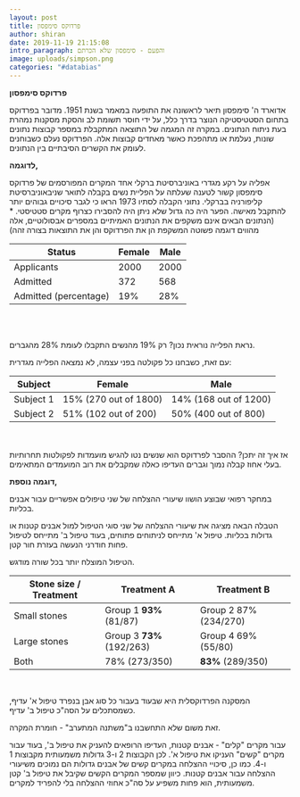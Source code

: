 ```yaml
---
layout: post
title: פרדוקס סימפסון
author: shiran
date: 2019-11-19 21:15:08
intro_paragraph: והפעם - סימפסון שלא הכרתם
image: uploads/simpson.png
categories: "#databias"
---
```

**פרדוקס סימפסון** 

אדוארד ה' סימפסון תיאר לראשונה את התופעה במאמר בשנת 1951.
מדובר בפרדוקס בתחום הסטטיסטיקה הנוצר בדרך כלל, על ידי חוסר תשומת לב והסקת מסקנות נמהרת בעת ניתוח הנתונים. במקרה זה המגמה של התוצאה המתקבלת במספר קבוצות נתונים שונות, נעלמת או מתהפכת כאשר מאחדים קבוצות אלה. הפרדוקס נעלם כשבוחנים לעומק את הקשרים הסיבתיים בין הנתונים.

**לדוגמה,**

אפליה על רקע מגדרי באוניברסיטת ברקלי
אחד המקרים המפורסמים של פרדוקס סימפסון קשור לטענה שעלתה על הפליית נשים בקבלה לתואר שניבאוניברסיטת קליפורניה בברקלי. נתוני הקבלה לסתיו 1973 הראו כי לגבר סיכויים גבוהים יותר להתקבל מאישה. הפער היה כה גדול שלא ניתן היה להסבירו כצרוף מקרים סטטיסטי. 
*(הנתונים הבאים אינם משקפים את הנתונים האמיתיים במספרים אבסולוטיים, אלה מהווים דוגמה פשוטה המשקפת הן את הפרדוקס והן את התוצאות בצורה זהה)


| Status| Female | Male |
|-------|-------|------|
| Applicants | 2000   | 2000 |
| Admitted | 372 | 568  |
| Admitted (percentage) | 19%  | 28% |

<br>
<br>


נראת הפלייה נוראית נכון? רק 19% מהנשים התקבלו לעומת 28% מהגברים.

עם זאת, כשבחנו כל פקולטה בפני עצמה, לא נמצאה הפלייה מגדרית:
<br>

| Subject| Female| Male|
|-----------|-------------------------|-------------------------|
| Subject 1 | 15% (270 out of 1800) | 14% (168 out of 1200) |
| Subject 2 | 51% (102 out of 200)  | 50% (400 out of 800)  |


<br>
<br>
אז איך זה יתכן? ההסבר לפרדוקס הוא שנשים נטו להגיש מועמדות לפקולטות תחרותיות בעלי אחוז קבלה נמוך וגברים העדיפו כאלה שמקבלים את רוב המועמדים המתאימים.

**דוגמה נוספת,**

במחקר רפואי שבוצע הושוו שיעורי ההצלחה של שני טיפולים אפשריים עבור אבנים בכליות.

הטבלה הבאה מציגה את שיעורי ההצלחה של שני סוגי הטיפול למול אבנים קטנות או גדולות בכליות. טיפול א' מתייחס לניתוחים פתוחים, בעוד טיפול ב' מתייחס לטיפול פחות חודרני הנעשה בעזרת חור קטן.

הטיפול המוצלח יותר בכל שורה מודגש.
<br>


|  Stone size  / Treatment | Treatment A             | Treatment B             |
|--------------------------|-------------------------|-------------------------|
| Small stones             | Group 1 **93%** \(81/87\)   | Group 2 87%     \(234/270\) |
| Large stones             | Group 3 **73%** \(192/263\) | Group 4 69%     \(55/80\)   |
| Both                     | 78%     \(273/350\)         | **83%** \(289/350\)         |

<br>



המסקנה הפרדוקסלית היא שבעוד בעבור כל סוג אבן בנפרד טיפול א' עדיף, כשמסתכלים על הסה"כ טיפול ב' עדיף.

זאת משום שלא התחשבנו ב"משתנה המתערב" - חומרת המקרה.

עבור מקרים "קלים" - אבנים קטנות, העדיפו הרופאים להעניק את טיפול ב', בעוד עבור מקרים "קשים" העניקו את טיפול א'. לכן הקבוצות 2 ו-3 גדולות משמעותית מקבוצות 1 ו-4. כמו כן, סיכויי ההצלחה במקרים קשים של אבנים גדולות הם נמוכים משיעורי ההצלחה עבור אבנים קטנות. כיוון שמספר המקרים הקשים שקיבל את טיפול ב' קטן משמעותית, הוא פחות משפיע על סה"כ אחוזי ההצלחה בלי להפריד למקרים.




